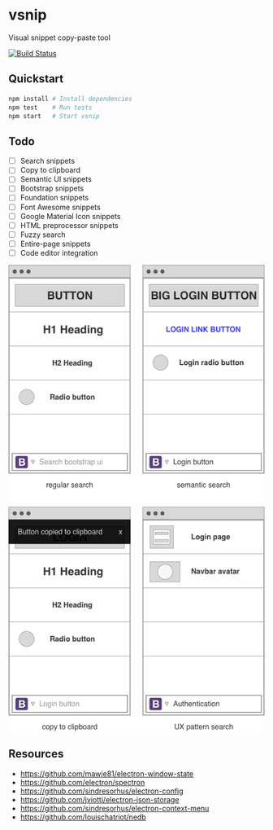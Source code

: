 # vsnip

Visual snippet copy-paste tool

[![Build Status](https://travis-ci.org/dikarel/vsnip.js.svg?branch=master)](https://travis-ci.org/dikarel/vsnip.js)

## Quickstart

```bash
npm install # Install dependencies
npm test    # Run tests
npm start   # Start vsnip
```

## Todo

- [ ] Search snippets
- [ ] Copy to clipboard
- [ ] Semantic UI snippets
- [ ] Bootstrap snippets
- [ ] Foundation snippets
- [ ] Font Awesome snippets
- [ ] Google Material Icon snippets
- [ ] HTML preprocessor snippets
- [ ] Fuzzy search
- [ ] Entire-page snippets
- [ ] Code editor integration

![Concept](concept.png)

## Resources

- https://github.com/mawie81/electron-window-state
- https://github.com/electron/spectron
- https://github.com/sindresorhus/electron-config
- https://github.com/jviotti/electron-json-storage
- https://github.com/sindresorhus/electron-context-menu
- https://github.com/louischatriot/nedb